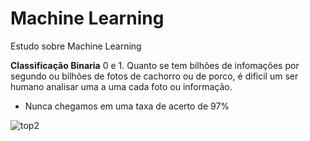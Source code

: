 # Machine Learning 
Estudo sobre Machine Learning 

**Classificação Binaria** 0 e 1. Quanto se tem bilhões de infomações por segundo ou bilhões de fotos de cachorro ou de porco, é dificil um ser humano analisar uma a uma cada foto ou informação.

- Nunca chegamos em uma taxa de acerto de 97% 


![top2](https://user-images.githubusercontent.com/48387196/68515180-d14eb880-025e-11ea-81ad-3632bfd56b70.gif)
